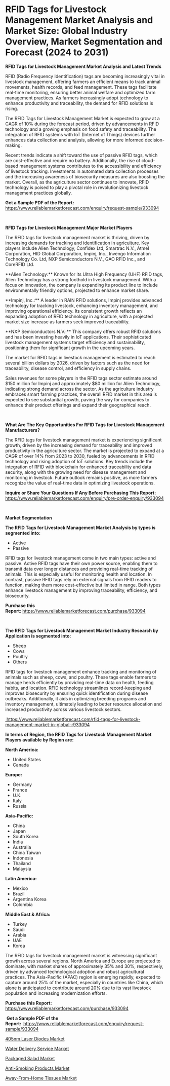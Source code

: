 <p><h1>RFID Tags for Livestock Management Market Analysis and Market Size: Global Industry Overview, Market Segmentation and Forecast (2024 to 2031)</h1></p><p><strong>RFID Tags for Livestock Management Market Analysis and Latest Trends</strong></p>
<p><p>RFID (Radio Frequency Identification) tags are becoming increasingly vital in livestock management, offering farmers an efficient means to track animal movements, health records, and feed management. These tags facilitate real-time monitoring, ensuring better animal welfare and optimized farm management practices. As farmers increasingly adopt technology to enhance productivity and traceability, the demand for RFID solutions is rising.</p><p>The RFID Tags for Livestock Management Market is expected to grow at a CAGR of 10% during the forecast period, driven by advancements in RFID technology and a growing emphasis on food safety and traceability. The integration of RFID systems with IoT (Internet of Things) devices further enhances data collection and analysis, allowing for more informed decision-making.</p><p>Recent trends indicate a shift toward the use of passive RFID tags, which are cost-effective and require no battery. Additionally, the rise of cloud-based management systems contributes to the accessibility and efficiency of livestock tracking. Investments in automated data collection processes and the increasing awareness of biosecurity measures are also boosting the market. Overall, as the agriculture sector continues to innovate, RFID technology is poised to play a pivotal role in revolutionizing livestock management practices globally.</p></p>
<p><strong>Get a Sample PDF of the Report:&nbsp;</strong> <a href="https://www.reliablemarketforecast.com/enquiry/request-sample/933094?utm_campaign=1097&utm_medium=2&utm_source=Github&utm_content=ia&utm_term=25122024&utm_id=rfid-tags-for-livestock-management">https://www.reliablemarketforecast.com/enquiry/request-sample/933094</a></p>
<p>&nbsp;</p>
<p><strong>RFID Tags for Livestock Management Major Market Players</strong></p>
<p><p>The RFID tags for livestock management market is thriving, driven by increasing demands for tracking and identification in agriculture. Key players include Alien Technology, Confidex Ltd, Smartrac N.V., Atmel Corporation, HID Global Corporation, Impinj, Inc., Invengo Information Technology Co. Ltd, NXP Semiconductors N.V., GAO RFID Inc., and CoreRFID Ltd.</p><p>**Alien Technology:** Known for its Ultra High Frequency (UHF) RFID tags, Alien Technology has a strong foothold in livestock management. With a focus on innovation, the company is expanding its product line to include environmentally friendly options, projected to enhance market share.</p><p>**Impinj, Inc.:** A leader in RAIN RFID solutions, Impinj provides advanced technology for tracking livestock, enhancing inventory management, and improving operational efficiency. Its consistent growth reflects an expanding adoption of RFID technology in agriculture, with a projected market size increase as farmers seek improved traceability.</p><p>**NXP Semiconductors N.V.:** This company offers robust RFID solutions and has been investing heavily in IoT applications. Their sophisticated livestock management systems target efficiency and sustainability, positioning them for significant growth in the upcoming years.</p><p>The market for RFID tags in livestock management is estimated to reach several billion dollars by 2026, driven by factors such as the need for traceability, disease control, and efficiency in supply chains.</p><p>Sales revenues for some players in the RFID tags sector estimate around $150 million for Impinj and approximately $80 million for Alien Technology, indicating strong demand across the sector. As the agriculture industry embraces smart farming practices, the overall RFID market in this area is expected to see substantial growth, paving the way for companies to enhance their product offerings and expand their geographical reach.</p></p>
<p>&nbsp;</p>
<p><strong>What Are The Key Opportunities For RFID Tags for Livestock Management Manufacturers?</strong></p>
<p><p>The RFID tags for livestock management market is experiencing significant growth, driven by the increasing demand for traceability and improved productivity in the agriculture sector. The market is projected to expand at a CAGR of over 14% from 2023 to 2030, fueled by advancements in RFID technology and rising adoption of IoT solutions. Key trends include the integration of RFID with blockchain for enhanced traceability and data security, along with the growing need for disease management and monitoring in livestock. Future outlook remains positive, as more farmers recognize the value of real-time data in optimizing livestock operations.</p></p>
<p><strong>Inquire or Share Your Questions If Any Before Purchasing This Report:</strong> <a href="https://www.reliablemarketforecast.com/enquiry/pre-order-enquiry/933094?utm_campaign=1097&utm_medium=2&utm_source=Github&utm_content=ia&utm_term=25122024&utm_id=rfid-tags-for-livestock-management">https://www.reliablemarketforecast.com/enquiry/pre-order-enquiry/933094</a></p>
<p>&nbsp;</p>
<p><strong>Market Segmentation</strong></p>
<p><strong>The RFID Tags for Livestock Management Market Analysis by types is segmented into:</strong></p>
<p><ul><li>Active</li><li>Passive</li></ul></p>
<p><p>RFID tags for livestock management come in two main types: active and passive. Active RFID tags have their own power source, enabling them to transmit data over longer distances and providing real-time tracking of animals. This is especially useful for monitoring health and location. In contrast, passive RFID tags rely on external signals from RFID readers to function, making them more cost-effective but limited in range. Both types enhance livestock management by improving traceability, efficiency, and biosecurity.</p></p>
<p><strong>Purchase this Report:&nbsp;</strong><a href="https://www.reliablemarketforecast.com/purchase/933094?utm_campaign=1097&utm_medium=2&utm_source=Github&utm_content=ia&utm_term=25122024&utm_id=rfid-tags-for-livestock-management">https://www.reliablemarketforecast.com/purchase/933094</a></p>
<p>&nbsp;</p>
<p><strong>The RFID Tags for Livestock Management Market Industry Research by Application is segmented into:</strong></p>
<p><ul><li>Sheep</li><li>Cows</li><li>Poultry</li><li>Others</li></ul></p>
<p><p>RFID tags for livestock management enhance tracking and monitoring of animals such as sheep, cows, and poultry. These tags enable farmers to manage herds efficiently by providing real-time data on health, feeding habits, and location. RFID technology streamlines record-keeping and improves biosecurity by ensuring quick identification during disease outbreaks. Additionally, it aids in optimizing breeding programs and inventory management, ultimately leading to better resource allocation and increased productivity across various livestock sectors.</p></p>
<p><a href="https://www.reliablemarketforecast.com/rfid-tags-for-livestock-management-market-in-global-r933094?utm_campaign=1097&utm_medium=2&utm_source=Github&utm_content=ia&utm_term=25122024&utm_id=rfid-tags-for-livestock-management">&nbsp;https://www.reliablemarketforecast.com/rfid-tags-for-livestock-management-market-in-global-r933094</a></p>
<p><strong>In terms of Region, the RFID Tags for Livestock Management Market Players available by Region are:</strong></p>
<p>
    <p> <strong> North America: </strong>
        <ul>
            <li>United States</li>
            <li>Canada</li>
        </ul>
        </p> 
    <p> <strong> Europe: </strong>
        <ul>
            <li>Germany</li>
            <li>France</li>
            <li>U.K.</li>
            <li>Italy</li>
            <li>Russia</li>
        </ul>
        </p> 
    <p> <strong> Asia-Pacific: </strong>
        <ul>
            <li>China</li>
            <li>Japan</li>
            <li>South Korea</li>
            <li>India</li>
            <li>Australia</li>
            <li>China Taiwan</li>
            <li>Indonesia</li>
            <li>Thailand</li>
            <li>Malaysia</li>
        </ul>
        </p> 
    <p> <strong> Latin America: </strong>
        <ul>
            <li>Mexico</li>
            <li>Brazil</li>
            <li>Argentina Korea</li>
            <li>Colombia</li>
        </ul>
        </p> 
    <p> <strong> Middle East & Africa: </strong>
        <ul>
            <li>Turkey</li>
            <li>Saudi</li>
            <li>Arabia</li>
            <li>UAE</li>
            <li>Korea</li>
        </ul>
    </p>
    </p>
<p><p>The RFID tags for livestock management market is witnessing significant growth across several regions. North America and Europe are projected to dominate, with market shares of approximately 35% and 30%, respectively, driven by advanced technological adoption and robust agricultural practices. The Asia-Pacific (APAC) region is emerging rapidly, expected to capture around 25% of the market, especially in countries like China, which alone is anticipated to contribute around 20% due to its vast livestock population and increasing modernization efforts.</p></p>
<p><strong>Purchase this Report: </strong><a href="https://www.reliablemarketforecast.com/purchase/933094?utm_campaign=1097&utm_medium=2&utm_source=Github&utm_content=ia&utm_term=25122024&utm_id=rfid-tags-for-livestock-management">https://www.reliablemarketforecast.com/purchase/933094</a></p>
<p>&nbsp;<strong>Get a Sample PDF of the Report:&nbsp;&nbsp;</strong><a href="https://www.reliablemarketforecast.com/enquiry/request-sample/933094?utm_campaign=1097&utm_medium=2&utm_source=Github&utm_content=ia&utm_term=25122024&utm_id=rfid-tags-for-livestock-management">https://www.reliablemarketforecast.com/enquiry/request-sample/933094</a></p>
<p><strong></strong></p>
<p><p><a href="https://www.linkedin.com/pulse/405nm-laser-diodes-market-analysis-report-focuses-its-growth-qante?utm_campaign=1097&utm_medium=2&utm_source=Github&utm_content=ia&utm_term=25122024&utm_id=rfid-tags-for-livestock-management">405nm Laser Diodes Market</a></p><p><a href="https://www.linkedin.com/pulse/water-delivery-service-market-research-key-insights-driving-fuqwc?utm_campaign=1097&utm_medium=2&utm_source=Github&utm_content=ia&utm_term=25122024&utm_id=rfid-tags-for-livestock-management">Water Delivery Service Market</a></p><p><a href="https://www.linkedin.com/pulse/emerging-packaged-salad-market-opportunities-analysis-investors-jf1xe?utm_campaign=1097&utm_medium=2&utm_source=Github&utm_content=ia&utm_term=25122024&utm_id=rfid-tags-for-livestock-management">Packaged Salad Market</a></p><p><a href="https://github.com/chongseney974/Market-Research-Report-List-1/blob/main/anti-smoking-products-market.md?utm_campaign=1097&utm_medium=2&utm_source=Github&utm_content=ia&utm_term=25122024&utm_id=rfid-tags-for-livestock-management">Anti-Smoking Products Market</a></p><p><a href="https://github.com/rosalinebhakta48/Market-Research-Report-List-1/blob/main/away-from-home-tissues-market.md?utm_campaign=1097&utm_medium=2&utm_source=Github&utm_content=ia&utm_term=25122024&utm_id=rfid-tags-for-livestock-management">Away-From-Home Tissues Market</a></p></p>